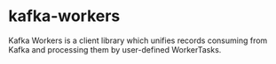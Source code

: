 # kafka-workers
Kafka Workers is a client library which unifies records consuming from Kafka and processing them by user-defined WorkerTasks.
